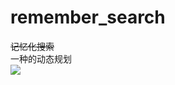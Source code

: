 # remember_search
~~记忆化搜索~~ </br>
一种的动态规划</br>
![](https://img-blog.csdnimg.cn/e6f9f7b2a10648d6ac150475a8fba726.png?x-oss-process=image/watermark,type_d3F5LXplbmhlaQ,shadow_50,text_Q1NETiBA5pe26Ze05pyA6ICD6aqM5Lq6,size_20,color_FFFFFF,t_70,g_se,x_16#pic_center)

